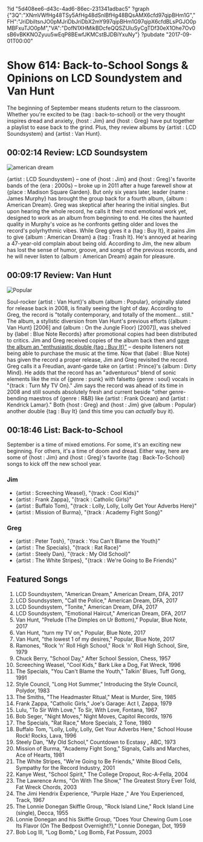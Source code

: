 ?id "5d408ee6-d43c-4ad6-86ec-231341adbac5"
?graph {"3Q":"XNmVWfHg48TSy5AfHg48dSnlBfHg48BQsAMX6cfd97qipBHm1G","FH":"JriDbiltsnJO0pMJriDbJriDbX2mY997qipBHm1G97qipX6cfdBLsPGJO0pMBFxuTJO0pM","VA":"DofN1XHMikBDcfeQQSZUIuSyCgTDf30eX1Ohe7Ov0sB6vBKKNOZyuu5wEqP8BEwfJKMCstBJDBiYxuNy"}
?pubdate "2017-09-01T00:00"
# Show 614: Back-to-School Songs & Opinions on LCD Soundystem and Van Hunt


The beginning of September means students return to the classroom. Whether you're excited to be {tag : back-to-school} or the very thought inspires dread and anxiety, {host : Jim} and {host : Greg} have put together a playlist to ease back to the grind. Plus, they review albums by {artist : LCD Soundsystem} and {artist : Van Hunt}.



## 00:02:14 Review: LCD Soundsystem

![american dream](https://static.soundopinions.org/assets/614/3Q0.jpg)

{artist : LCD Soundsystem} – one of {host : Jim} and {host : Greg}'s favorite bands of the {era : 2000s} – broke up in 2011 after a huge farewell show at {place : Madison Square Garden}. But only six years later, leader {name : James Murphy} has brought the group back for a fourth album, {album : American Dream}. Greg was skeptical after hearing the initial singles. But upon hearing the whole record, he calls it their most emotional work yet, designed to work as an album from beginning to end. He cites the haunted quality in Murphy's voice as he confronts getting older and loves the record's polyrhythmic vibes. While Greg gives it a {tag : Buy It}, it pains Jim to give {album : American Dream} a {tag : Trash It}. He's annoyed at hearing a 47-year-old complain about being old. According to Jim, the new album has lost the sense of humor, groove, and songs of the previous records, and he will never listen to {album : American Dream} again for pleasure.



## 00:09:17 Review: Van Hunt

![Popular](https://static.soundopinions.org/assets/614/FH0.jpg)

Soul-rocker {artist : Van Hunt}'s album {album : Popular}, originally slated for release back in 2008, is finally seeing the light of day. According to Greg, the record is "totally contemporary, and totally of the moment… still."  The album, a stylistic diversion from Van Hunt's previous efforts ({album : Van Hunt} [2006] and {album : On the Jungle Floor} [2007]), was shelved by {label : Blue Note Records} after promotional copies had been distributed to critics. Jim and Greg received copies of the album back then and [gave the album an "enthusiastic double {tag : Buy It}"](/show/114/#vanhunt) – despite listeners not being able to purchase the music at the time. Now that {label : Blue Note} has given the record a proper release, Jim and Greg revisited the record. Greg calls it a Freudian, avant-garde take on {artist : Prince}'s {album : Dirty Mind}. He adds that the record has an "adventurous" blend of sonic elements like the mix of {genre : punk} with falsetto {genre : soul} vocals in "{track : Turn My TV On}." Jim says the record was ahead of its time in 2008 and still sounds absolutely fresh and current beside "other genre-bending maestros of {genre : R&B} like {artist : Frank Ocean} and {artist : Kendrick Lamar}." Both {host : Greg} and {host : Jim} give {album : Popular} another double {tag : Buy It} (and this time you can *actually* buy it).



## 00:18:46 List: Back-to-School

September is a time of mixed emotions. For some, it's an exciting new beginning. For others, it's a time of doom and dread. Either way, here are some of {host : Jim} and {host : Greg}'s favorite {tag : Back-To-School} songs to kick off the new school year.


### Jim

- {artist : Screeching Weasel}, "{track : Cool Kids}"
- {artist : Frank Zappa}, "{track : Catholic Girls}"
- {artist : Buffalo Tom}, "{track : Lolly, Lolly, Lolly Get Your Adverbs Here}"
- {artist : Mission of Burma}, "{track : Academy Fight Song}"


### Greg

- {artist : Peter Tosh}, "{track : You Can't Blame the Youth}"
- {artist : The Specials}, "{track : Rat Race}"
- {artist : Steely Dan}, "{track : My Old School}"
- {artist : The White Stripes}, "{track : We're Going to Be Friends}"



## Featured Songs

1. LCD Soundsystem, "American Dream," American Dream, DFA, 2017
2. LCD Soundsystem, "Call the Police," American Dream, DFA, 2017
3. LCD Soundsystem, "Tonite," American Dream, DFA, 2017
4. LCD Soundsystem, "Emotional Haircut," American Dream, DFA, 2017
5. Van Hunt, "Prelude (The Dimples on Ur Bottom)," Popular, Blue Note, 2017
6. Van Hunt, "turn my TV on," Popular, Blue Note, 2017
7. Van Hunt, "the lowest 1 of my desires," Popular, Blue Note, 2017
8. Ramones, "Rock 'n' Roll High School," Rock 'n' Roll High School, Sire, 1979
9. Chuck Berry, "School Day," After School Session, Chess, 1957
10. Screeching Weasel, "Cool Kids," Bark Like a Dog, Fat Wreck, 1996
11. The Specials, "You Can't Blame the Youth," Talkin' Blues, Tuff Gong, 1991
12. Style Council, "Long Hot Summer," Introducing the Style Council, Polydor, 1983
13. The Smiths, "The Headmaster Ritual," Meat is Murder, Sire, 1985
14. Frank Zappa, "Catholic Girls," Joe's Garage: Act I, Zappa, 1979
15. Lulu, "To Sir With Love," To Sir, With Love, Fontana, 1967
16. Bob Seger, "Night Moves," Night Moves, Capitol Records, 1976
17. The Specials, "Rat Race," More Specials, 2 Tone, 1980
18. Buffalo Tom, "Lolly, Lolly, Lolly, Get Your Adverbs Here," School House Rock! Rocks, Lava, 1996
19. Steely Dan, "My Old School," Countdown to Ecstasy , ABC, 1973
20. Mission of Burma, "Academy Fight Song," Signals, Calls and Marches, Ace of Hearts, 1981
21. The White Stripes, "We're Going to Be Friends," White Blood Cells, Sympathy for the Record Industry, 2001
22. Kanye West, "School Spirit," The College Dropout, Roc-A-Fella, 2004
23. The Lawrence Arms, "On With The Show," The Greatest Story Ever Told, Fat Wreck Chords, 2003
24. The Jimi Hendrix Experience, "Purple Haze ," Are You Experienced, Track, 1967
25. The Lonnie Donegan Skiffle Group, "Rock Island Line," Rock Island Line (single), Decca, 1955
26. Lonnie Donegan and his Skiffle Group, "Does Your Chewing Gum Lose Its Flavor (On The Bedpost Overnight?)," Lonnie Donegan, Dot, 1959
27. Bob Log III, "Log Bomb," Log Bomb, Fat Possum, 2003